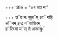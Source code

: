 +++
title = "०१ उप नः"

+++
उ᳓प नः सुत᳓म् आ᳓ गहि  
सो᳓मम् इन्द्र ग᳓वाशिरम्  
ह᳓रिभ्यां य᳓स् ते अस्मयुः᳓